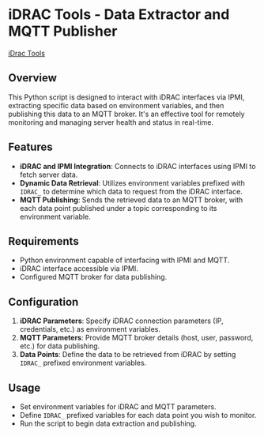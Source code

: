 # iDRAC Tools - Data Extractor and MQTT Publisher

[iDrac  Tools](https://github.com/martinikolaev/idrac-tools)

## Overview

This Python script is designed to interact with iDRAC interfaces via IPMI, extracting specific data based on environment variables, and then publishing this data to an MQTT broker. It's an effective tool for remotely monitoring and managing server health and status in real-time.

## Features

-   **iDRAC and IPMI Integration**: Connects to iDRAC interfaces using IPMI to fetch server data.
-   **Dynamic Data Retrieval**: Utilizes environment variables prefixed with `IDRAC_` to determine which data to request from the iDRAC interface.
-   **MQTT Publishing**: Sends the retrieved data to an MQTT broker, with each data point published under a topic corresponding to its environment variable.

## Requirements

-   Python environment capable of interfacing with IPMI and MQTT.
-   iDRAC interface accessible via IPMI.
-   Configured MQTT broker for data publishing.

## Configuration

1.  **iDRAC Parameters**: Specify iDRAC connection parameters (IP, credentials, etc.) as environment variables.
2.  **MQTT Parameters**: Provide MQTT broker details (host, user, password, etc.) for data publishing.
3.  **Data Points**: Define the data to be retrieved from iDRAC by setting `IDRAC_` prefixed environment variables.

## Usage

-   Set environment variables for iDRAC and MQTT parameters.
-   Define `IDRAC_` prefixed variables for each data point you wish to monitor.
-   Run the script to begin data extraction and publishing.